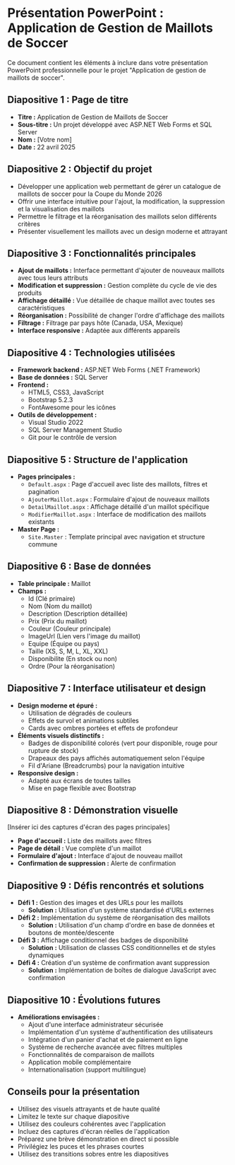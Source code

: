 # Présentation PowerPoint : Application de Gestion de Maillots de Soccer

Ce document contient les éléments à inclure dans votre présentation PowerPoint professionnelle pour le projet "Application de gestion de maillots de soccer".

## Diapositive 1 : Page de titre
- **Titre :** Application de Gestion de Maillots de Soccer
- **Sous-titre :** Un projet développé avec ASP.NET Web Forms et SQL Server
- **Nom :** [Votre nom]
- **Date :** 22 avril 2025

## Diapositive 2 : Objectif du projet
- Développer une application web permettant de gérer un catalogue de maillots de soccer pour la Coupe du Monde 2026
- Offrir une interface intuitive pour l'ajout, la modification, la suppression et la visualisation des maillots
- Permettre le filtrage et la réorganisation des maillots selon différents critères
- Présenter visuellement les maillots avec un design moderne et attrayant

## Diapositive 3 : Fonctionnalités principales
- **Ajout de maillots :** Interface permettant d'ajouter de nouveaux maillots avec tous leurs attributs
- **Modification et suppression :** Gestion complète du cycle de vie des produits
- **Affichage détaillé :** Vue détaillée de chaque maillot avec toutes ses caractéristiques
- **Réorganisation :** Possibilité de changer l'ordre d'affichage des maillots
- **Filtrage :** Filtrage par pays hôte (Canada, USA, Mexique)
- **Interface responsive :** Adaptée aux différents appareils

## Diapositive 4 : Technologies utilisées
- **Framework backend :** ASP.NET Web Forms (.NET Framework)
- **Base de données :** SQL Server
- **Frontend :** 
  - HTML5, CSS3, JavaScript
  - Bootstrap 5.2.3
  - FontAwesome pour les icônes
- **Outils de développement :**
  - Visual Studio 2022
  - SQL Server Management Studio
  - Git pour le contrôle de version

## Diapositive 5 : Structure de l'application
- **Pages principales :**
  - `Default.aspx` : Page d'accueil avec liste des maillots, filtres et pagination
  - `AjouterMaillot.aspx` : Formulaire d'ajout de nouveaux maillots
  - `DetailMaillot.aspx` : Affichage détaillé d'un maillot spécifique
  - `ModifierMaillot.aspx` : Interface de modification des maillots existants
- **Master Page :**
  - `Site.Master` : Template principal avec navigation et structure commune

## Diapositive 6 : Base de données
- **Table principale :** Maillot
- **Champs :**
  - Id (Clé primaire)
  - Nom (Nom du maillot)
  - Description (Description détaillée)
  - Prix (Prix du maillot)
  - Couleur (Couleur principale)
  - ImageUrl (Lien vers l'image du maillot)
  - Equipe (Équipe ou pays)
  - Taille (XS, S, M, L, XL, XXL)
  - Disponibilite (En stock ou non)
  - Ordre (Pour la réorganisation)

## Diapositive 7 : Interface utilisateur et design
- **Design moderne et épuré :**
  - Utilisation de dégradés de couleurs
  - Effets de survol et animations subtiles
  - Cards avec ombres portées et effets de profondeur
- **Éléments visuels distinctifs :**
  - Badges de disponibilité colorés (vert pour disponible, rouge pour rupture de stock)
  - Drapeaux des pays affichés automatiquement selon l'équipe
  - Fil d'Ariane (Breadcrumbs) pour la navigation intuitive
- **Responsive design :**
  - Adapté aux écrans de toutes tailles
  - Mise en page flexible avec Bootstrap

## Diapositive 8 : Démonstration visuelle
[Insérer ici des captures d'écran des pages principales]
- **Page d'accueil :** Liste des maillots avec filtres
- **Page de détail :** Vue complète d'un maillot
- **Formulaire d'ajout :** Interface d'ajout de nouveau maillot
- **Confirmation de suppression :** Alerte de confirmation

## Diapositive 9 : Défis rencontrés et solutions
- **Défi 1 :** Gestion des images et des URLs pour les maillots
  - **Solution :** Utilisation d'un système standardisé d'URLs externes
- **Défi 2 :** Implémentation du système de réorganisation des maillots
  - **Solution :** Utilisation d'un champ d'ordre en base de données et boutons de montée/descente
- **Défi 3 :** Affichage conditionnel des badges de disponibilité
  - **Solution :** Utilisation de classes CSS conditionnelles et de styles dynamiques
- **Défi 4 :** Création d'un système de confirmation avant suppression
  - **Solution :** Implémentation de boîtes de dialogue JavaScript avec confirmation

## Diapositive 10 : Évolutions futures
- **Améliorations envisagées :**
  - Ajout d'une interface administrateur sécurisée
  - Implémentation d'un système d'authentification des utilisateurs
  - Intégration d'un panier d'achat et de paiement en ligne
  - Système de recherche avancée avec filtres multiples
  - Fonctionnalités de comparaison de maillots
  - Application mobile complémentaire
  - Internationalisation (support multilingue)

## Conseils pour la présentation
- Utilisez des visuels attrayants et de haute qualité
- Limitez le texte sur chaque diapositive
- Utilisez des couleurs cohérentes avec l'application
- Incluez des captures d'écran réelles de l'application
- Préparez une brève démonstration en direct si possible
- Privilégiez les puces et les phrases courtes
- Utilisez des transitions sobres entre les diapositives